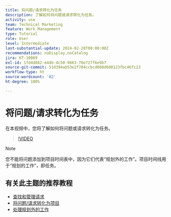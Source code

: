 ```yaml
---
title: 将问题/请求转化为任务
description: 了解如何将问题或请求转化为任务。
activity: use
team: Technical Marketing
feature: Work Management
type: Tutorial
role: User
level: Intermediate
last-substantial-update: 2024-02-28T00:00:00Z
recommendations: noDisplay,noCatalog
jira: KT-10069
exl-id: 1fd4d862-e44b-4c50-9663-70e727f6e9b7
source-git-commit: 51d394ab53e2f704ccbcd088d688123fbc46fc13
workflow-type: ht
source-wordcount: '82'
ht-degree: 100%

---
```


# 将问题/请求转化为任务

在本视频中，您将了解如何将问题或请求转化为任务。

>[!VIDEO](https://video.tv.adobe.com/v/3427605/?quality=12&learn=on)

>[!NOTE]
>
>您不能将问题添加到项目时间表中，因为它们代表“规划外的工作”。项目时间线用于“规划的工作”，即任务。

## 有关此主题的推荐教程

* [查找和管理请求](/help/manage-work/issues-requests/find-requests.md)
* [将问题/请求转化为项目](/help/manage-work/issues-requests/create-a-project-from-a-request.md)
* [处理规划外的工作](/help/manage-work/issues-requests/handle-unplanned-work.md)

